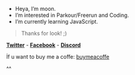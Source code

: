 * Heya, I’m moon.
* I’m interested in Parkour/Freerun and Coding.
* I’m currently learning JavaScript.
> Thanks for look! ;)



**[Twitter](https://twitter.com/mo0ned23)** -
**[Facebook](https://www.facebook.com/profile.php?id=100076505124626)** -
**[Discord](https://discords.com/bio/p/moonsilence)**

İf u want to buy me a coffe: [buymeacoffe](https://www.buymeacoffee.com/mooned)

^^
